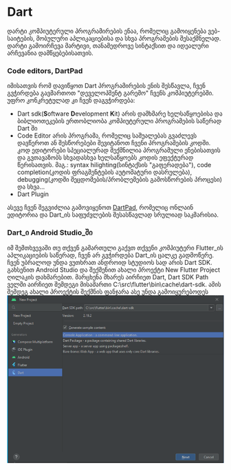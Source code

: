 # Dart
დარტი კომპიუტერული პროგრამირების ენაა, რომელიც გამოიყენება ვებ-საიტების, მობულური აპლიკაციებისა და სხვა პროგრამების შესაქმნელად. დარტი გამოირჩევა მარტივი, თანამედროვე სინტაქსით და იდეალური არჩევანია დამწყებებისათვის.
### Code editors, DartPad
იმისათვის რომ დავიწყოთ Dart პროგრამირების ენის შესწავლა, ჩვენ გვჭირდება გავმართოთ "დეველოპმენტ გარემო" ჩვენს კომპიუტერებში. უფრო კონკრეტულად კი ჩვენ დაგვჭირდება:
- Dart sdk(**S**oftware **D**evelopment **K**it) არის დამხმარე ხელსაწყოებისა და ბიბლიოთეკების ერთობლიობა კომპიუტერული პროგრამების საწერად Dart ში
- Code Editor არის პროგრამა, რომელიც საშუალებას გვაძლევს დავწეროთ ან შესწორებები შევიტანოთ ჩვენი პროგრამების კოდში. კოდ ედიტორები სპეციალურად შექმნილია პროგრამული ენებისათვის და გვთავაზობს სხვადასხვა ხელსაწყოებს კოდის ეფექტურად წერისათვის. მაგ.: syntax hilighting(სინტაქსის "გაფერადება"), code completion(კოდის ფრაგმენტების აუტომატური დასრულება), debugging(კოდში შეცდომების/პრობლემების გამოსწორების პროცესი) და სხვა...
- Dart Plugin

ასევე ჩვენ შეგვიძლია გამოვიყენოთ [DartPad](https://dartpad.dev), რომელიც ონლაინ ედიტორია და Dart_ის საფუძვლების შესასწავლად სრულიად საკმარისია.

### Dart_ი Android Studio_ში
იმ შემთხვევაში თუ თქვენ გამართული გაქვთ თქვენი კომპიუტერი Flutter_ის აპლიკაციების საწერად, ჩვენ არ გვჭირდება Dart_ის ცალკე გადმოწერე. ჩვენ უბრალოდ უნდა ვუთხრათ ანდროიდ სტუდიოს სად არის Dart SDK. გახსენით Android Studio და შექმენით ახალი პროექტი New Flutter Project ღილაკის დახმარებით. მარცხენა მხარეს აირჩიეთ Dart, Dart SDK Path ველში აირჩიეთ შემდეგი მისამართი C:\src\flutter\bin\cache\dart-sdk. ამის შემდეგ ახალი პროექტის შექმნის ფანჯარა ასე უნდა გამოიყურებოდეს <br />
<img src="/screenshots/new_project.png" ><br />